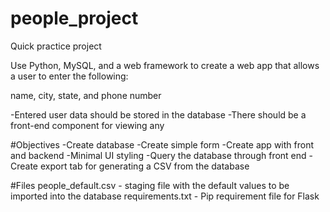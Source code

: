 # people_project
Quick practice project

Use Python, MySQL, and a web framework to create a web app
that allows a user to enter the following:

name, city, state, and phone number

-Entered user data should be stored in the database
-There should be a front-end component for viewing any

#Objectives
-Create database
-Create simple form
-Create app with front and backend
-Minimal UI styling
-Query the database through front end
-Create export tab for generating a CSV from the database

#Files
people_default.csv - staging file with the default values to be imported into the database
requirements.txt - Pip requirement file for Flask